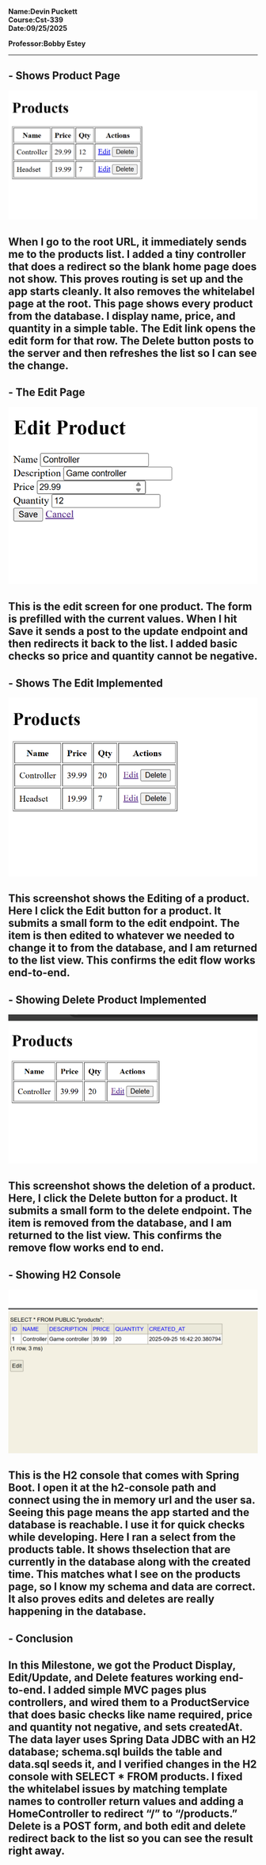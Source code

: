 **Name:Devin Puckett**  
**Course:Cst-339**  
**Date:09/25/2025** 

**Professor:Bobby Estey**


---


## - Shows Product Page
![Build success](products.png)

When I go to the root URL, it immediately sends me to the products list. I added a tiny controller that does a redirect so the blank home page does not show. This proves routing is set up and the app starts cleanly. It also removes the whitelabel page at the root. This page shows every product from the database. I display name, price, and quantity in a simple table. The Edit link opens the edit form for that row. The Delete button posts to the server and then refreshes the list so I can see the change.
---

## - The Edit Page
![Build success](editpage.png)

This is the edit screen for one product. The form is prefilled with the current values. When I hit Save it sends a post to the update endpoint and then redirects it back to the list. I added basic checks so price and quantity cannot be negative. 
---

## - Shows The Edit Implemented
![Build success](edit.png)

This screenshot shows the Editing of a product. Here I click the Edit button for a product. It submits a small form to the edit endpoint. The item is then edited to whatever we needed to change it to from the database, and I am returned to the list view. This confirms the edit flow works end-to-end.
---

## - Showing Delete Product Implemented
![Build success](delete.png)

This screenshot shows the deletion of a product. Here, I click the Delete button for a product. It submits a small form to the delete endpoint. The item is removed from the database, and I am returned to the list view. This confirms the remove flow works end to end.
---

## - Showing H2 Console
![Build success](h2console.png)

This is the H2 console that comes with Spring Boot. I open it at the h2-console path and connect using the in memory url and the user sa. Seeing this page means the app started and the database is reachable. I use it for quick checks while developing. Here I ran a select from the products table. It shows thselection that are currently in the database along with the created time. This matches what I see on the products page, so I know my schema and data are correct. It also proves edits and deletes are really happening in the database.
---

## - Conclusion
In this Milestone, we got the Product Display, Edit/Update, and Delete features working end-to-end. I added simple MVC pages plus controllers, and wired them to a ProductService that does basic checks like name required, price and quantity not negative, and sets createdAt. The data layer uses Spring Data JDBC with an H2 database; schema.sql builds the table and data.sql seeds it, and I verified changes in the H2 console with SELECT * FROM products. I fixed the whitelabel issues by matching template names to controller return values and adding a HomeController to redirect “/” to “/products.” Delete is a POST form, and both edit and delete redirect back to the list so you can see the result right away.
---
